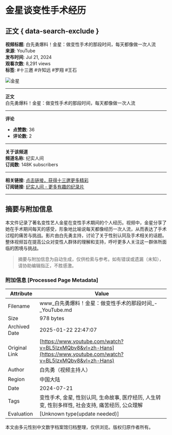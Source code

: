 # 金星谈变性手术经历

## 正文 { data-search-exclude }


**视频标题**: 白先勇爆料！金星：做变性手术的那段时间，每天都像做一次人流  
**来源**: YouTube  
**发布时间**: Jul 21, 2024  
**观看次数**: 8,291 views  
**标签**: #十三邀 #许知远 #罗翔 #王石  

![金星](https://yt3.ggpht.com/MIo_N1BhdiPbJ15cj02hGFsP0HSwAmU9Frd-5UmVAGdEAqyJbVzr_S6OM1TFtkdJE-tnigxBjQ=s48-c-k-c0x00ffffff-no-rj)

---

**正文**  
白先勇爆料！金星：做变性手术的那段时间，每天都像做一次人流 

---

**评论**  
- **点赞数**: 36  
- **评论数**: 2  

---

**关于该频道**  
**频道名称**: 纪实人间  
**订阅数**: 148K subscribers  

---

**相关链接**: [点击链接，获得十三邀更多精彩](https://lihi.cc/vkG7H)  
**订阅链接**: [纪实人间 - 更多有趣的纪录片](https://www.youtube.com/channel/UCW8brN5wbl_Y65K4zBQ9isQ)

---

<!-- tcd_original_link https://www.youtube.com/watch?v=BL5IzxMQbv8&vl=zh-Hans -->


## 摘要与附加信息

<!-- tcd_abstract -->
本文件记录了著名变性艺人金星在变性手术期间的个人经历。视频中，金星分享了她在手术期间每天的感受，形象地比喻说每天都像经历一次人流，从而表达了手术过程的痛苦与挑战。影片由白先勇主持，讨论了关于性别认同及手术相关的话题。整体视频旨在提高公众对变性人群体的理解和支持，呼吁更多人关注这一群体所面临的困境与挑战。
<!-- tcd_abstract_end -->

> 摘要与附加信息为自动生成，仅供检索与参考。如有错误或遗漏（未知），请协助编辑指正，不胜感激。

### 附加信息 [Processed Page Metadata]

| Attribute       | Value                                  |
|-----------------|----------------------------------------|
| Filename        | www_白先勇爆料！金星：做变性手术的那段时间_-_YouTube.md                             |
| Size            | 978 bytes                           |
| Archived Date   | 2025-01-22 22:47:07                             |
| Original Link   | [https://www.youtube.com/watch?v=BL5IzxMQbv8&vl=zh-Hans](https://www.youtube.com/watch?v=BL5IzxMQbv8&vl=zh-Hans)                       |
| Author          | 白先勇（视频主持人）                               |
| Region          | 中国大陆                               |
| Date            | 2024-07-21                                 |
| Tags            | 变性手术, 金星, 性别认同, 生命故事, 医疗经历, 人生转变, 性别多样性, 社会支持, 痛苦经历, 公众理解                                 |
| Evaluation            | [Unknown type(update needed)]                                 |
<!-- tcd_table_end -->

本文由多元性别中文数字档案馆归档整理，仅供浏览。版权归原作者所有。
